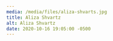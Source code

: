 ```yaml
---
media: /media/files/aliza-shvarts.jpg
title: Aliza Shvartz
alt: Aliza Shvartz
date: 2020-10-16 19:05:00 -0500
---
```

